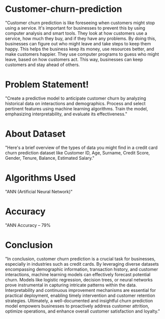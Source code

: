 # Customer-churn-prediction
"Customer churn prediction is like foreseeing when customers might stop using a service. It's important for businesses to prevent this by using computer analysis and smart tools. They look at how customers use a service, how much they buy, and if they have any problems. By doing this, businesses can figure out who might leave and take steps to keep them happy. This helps the business keep its money, use resources better, and make customers happier. They use computer programs to guess who might leave, based on how customers act. This way, businesses can keep customers and stay ahead of others. 
# Problem Statement!
"Create a predictive model to anticipate customer churn by analyzing historical data on interactions and demographics. Process and select pertinent features using machine learning algorithms. Train the model, emphasizing interpretability, and evaluate its effectiveness."
# About Dataset
"Here's a brief overview of the types of data you might find in a credit card churn prediction dataset like Customer ID, Age, Surname, Credit Score, Gender, Tenure, Balance, Estimated Salary."
# Algorithms Used
"ANN (Artificial Neural Network)"
# Accuracy
"ANN Accuracy – 79%
# Conclusion
"In conclusion, customer churn prediction is a crucial task for businesses, especially in industries such as credit cards. By leveraging diverse datasets encompassing demographic information, transaction history, and customer interactions, machine learning models can effectively forecast potential churn. Models like logistic regression, decision trees, or neural networks prove instrumental in capturing intricate patterns within the data. Interpretability and continuous improvement mechanisms are essential for practical deployment, enabling timely intervention and customer retention strategies. Ultimately, a well-documented and insightful churn prediction model empowers businesses to proactively address customer attrition, optimize operations, and enhance overall customer satisfaction and loyalty."




